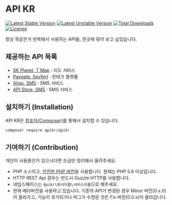 API KR
======

[![Latest Stable Version](https://poser.pugx.org/apikr/apikr/v/stable.svg)](https://packagist.org/packages/apikr/apikr)
[![Latest Unstable Version](https://poser.pugx.org/apikr/apikr/v/unstable.svg)](https://packagist.org/packages/apikr/apikr)
[![Total Downloads](https://poser.pugx.org/apikr/apikr/downloads.svg)](https://packagist.org/packages/apikr/apikr)
[![License](https://poser.pugx.org/apikr/apikr/license.svg)](https://packagist.org/packages/apikr/apikr)

항상 똑같은거 반복해서 사용하는 API들, 한곳에 묶어 보고 싶었습니다.

## 제공하는 API 목록

- [SK Planet, T Map](src/SKPlanet/TMap/) : 지도 서비스
- [Paygate, Seyfert](src/Paygate/Seyfert/) : 핀테크 플랫폼
- [Aligo, SMS](src/Aligo/Sms) : SMS 서비스
- [API Store, SMS](src/ApiStore/Sms) : SMS 서비스

## 설치하기 (Installation)

API KR은 [컴포저(Composer)](https://getcomposer.org/)를 통해서 설치할 수 있습니다.

```sh
composer require apikr/apikr
```

## 기여하기 (Contribution)

개인이 사용중인거 있으시다면 조금만 정리해서 올려주세요.

 - PHP 소스이고, [안전한 PHP 버전](https://en.wikipedia.org/wiki/PHP)을 사용합니다. 현재는 PHP 5.6 이상입니다. 
 - HTTP REST Api 경우는 반드시 Guzzle HTTP를 사용합니다.
 - 네임스페이스는 `Apikr\회사이름\서비스이름`으로 해주세요.
 - 현재 베타버전을 사용하고 있습니다. 기존의 API가 변경된 경우 Minor 버전(0.x.0)이 올라가고,
   기능이 추가되거나 버그가 수정된 것은 Fix 버전(0.0.x)이 올라갑니다.
